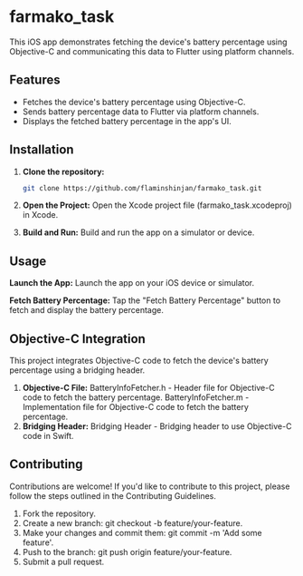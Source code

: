 # farmako_task

This iOS app demonstrates fetching the device's battery percentage using Objective-C and communicating this data to Flutter using platform channels.

## Features

- Fetches the device's battery percentage using Objective-C.
- Sends battery percentage data to Flutter via platform channels.
- Displays the fetched battery percentage in the app's UI.

## Installation

1. **Clone the repository:**
   ```bash
   git clone https://github.com/flaminshinjan/farmako_task.git
2. **Open the Project:**
    Open the Xcode project file (farmako_task.xcodeproj) in Xcode.

3. **Build and Run:**
    Build and run the app on a simulator or device.

## Usage

**Launch the App:**
Launch the app on your iOS device or simulator.

**Fetch Battery Percentage:**
Tap the "Fetch Battery Percentage" button to fetch and display the battery percentage.

## Objective-C Integration

This project integrates Objective-C code to fetch the device's battery percentage using a bridging header.

1. **Objective-C File:**
BatteryInfoFetcher.h - Header file for Objective-C code to fetch the battery percentage.
BatteryInfoFetcher.m - Implementation file for Objective-C code to fetch the battery percentage.
2. **Bridging Header:**
Bridging Header - Bridging header to use Objective-C code in Swift.

## Contributing

Contributions are welcome! If you'd like to contribute to this project, please follow the steps outlined in the Contributing Guidelines.

1. Fork the repository.
2. Create a new branch: git checkout -b feature/your-feature.
3. Make your changes and commit them: git commit -m 'Add some feature'.
4. Push to the branch: git push origin feature/your-feature.
5. Submit a pull request.

